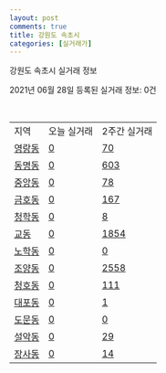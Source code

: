 ```yaml
---
layout: post
comments: true
title: 강원도 속초시
categories: [실거래가]
---
```


강원도 속초시 실거래 정보

2021년 06월 28일 등록된 실거래 정보: 0건

<script type="text/javascript">
  google.charts.load('current', {'packages':['corechart']});
  google.charts.setOnLoadCallback(drawChart);

  function drawChart() {
    var data = google.visualization.arrayToDataTable([['거래일', '매매', '전월세', '전매'], ['20-06', 15, 18, 19], ['20-07', 231, 189, 118], ['20-08', 183, 134, 62], ['20-09', 212, 168, 93], ['20-10', 261, 162, 83], ['20-11', 230, 109, 95], ['20-12', 307, 123, 130], ['21-01', 243, 126, 87], ['21-02', 187, 165, 79], ['21-03', 233, 156, 95], ['21-04', 264, 173, 74], ['21-05', 247, 110, 70], ['21-06', 137, 69, 36]]);

    var options = {
      title: '최근 유형별 거래량 추이',
      legend: { position: 'bottom' }
    };

    var chart = new google.visualization.LineChart(document.getElementById('columnchart_material'));
    chart.draw(data, (options));
  }
</script>

<div id="columnchart_material" style="width: 100%; margin-left: -35px"></div>
<br>
<table class="sortable">
  <tr>
    <td>지역</td>
    <td>오늘 실거래</td>
    <td>2주간 실거래</td>
  </tr>

  
  <tr class="item">
    <td><a href="4221010100.html">영랑동</a></td>
    <td><a href="4221010100.html">0</a></td>
    <td><a href="4221010100.html">70</a></td>
  </tr>
    

  <tr class="item">
    <td><a href="4221010200.html">동명동</a></td>
    <td><a href="4221010200.html">0</a></td>
    <td><a href="4221010200.html">603</a></td>
  </tr>
    

  <tr class="item">
    <td><a href="4221010300.html">중앙동</a></td>
    <td><a href="4221010300.html">0</a></td>
    <td><a href="4221010300.html">78</a></td>
  </tr>
    

  <tr class="item">
    <td><a href="4221010400.html">금호동</a></td>
    <td><a href="4221010400.html">0</a></td>
    <td><a href="4221010400.html">167</a></td>
  </tr>
    

  <tr class="item">
    <td><a href="4221010500.html">청학동</a></td>
    <td><a href="4221010500.html">0</a></td>
    <td><a href="4221010500.html">8</a></td>
  </tr>
    

  <tr class="item">
    <td><a href="4221010600.html">교동</a></td>
    <td><a href="4221010600.html">0</a></td>
    <td><a href="4221010600.html">1854</a></td>
  </tr>
    

  <tr class="item">
    <td><a href="4221010700.html">노학동</a></td>
    <td><a href="4221010700.html">0</a></td>
    <td><a href="4221010700.html">0</a></td>
  </tr>
    

  <tr class="item">
    <td><a href="4221010800.html">조양동</a></td>
    <td><a href="4221010800.html">0</a></td>
    <td><a href="4221010800.html">2558</a></td>
  </tr>
    

  <tr class="item">
    <td><a href="4221010900.html">청호동</a></td>
    <td><a href="4221010900.html">0</a></td>
    <td><a href="4221010900.html">111</a></td>
  </tr>
    

  <tr class="item">
    <td><a href="4221011000.html">대포동</a></td>
    <td><a href="4221011000.html">0</a></td>
    <td><a href="4221011000.html">1</a></td>
  </tr>
    

  <tr class="item">
    <td><a href="4221011100.html">도문동</a></td>
    <td><a href="4221011100.html">0</a></td>
    <td><a href="4221011100.html">0</a></td>
  </tr>
    

  <tr class="item">
    <td><a href="4221011200.html">설악동</a></td>
    <td><a href="4221011200.html">0</a></td>
    <td><a href="4221011200.html">29</a></td>
  </tr>
    

  <tr class="item">
    <td><a href="4221011300.html">장사동</a></td>
    <td><a href="4221011300.html">0</a></td>
    <td><a href="4221011300.html">14</a></td>
  </tr>
    


</table>


    